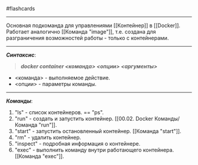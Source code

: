 #flashcards
***
Основная подкоманда для управлениями [[Контейнер]] в [[Docker]]. Работает аналогично [[Команда "image"]], т.е. создана для разграничения возможностей работы - только с контейнерами.
***
***Синтаксис***:
>***docker container <команда> <опции> <аргументы>***
- <команда> - выполняемое действие.
- <опции> - параметры команды.
***
***Команды***:
1. "ls" - список контейнеров. == "ps".
2. "run" - создать и запустить контейнер. [[00.02. Docker Команды/Команда "run"]].
3. "start" - запустить остановленный контейнер. [[Команда "start"]].
4. "rm" - удалить контейнер.
5. "inspect" - подробная информация о контейнере.
6. "exec" - выполнить команду внутри работающего контейнера. [[Команда "exec"]].
<!--SR:!2025-10-21,4,230-->